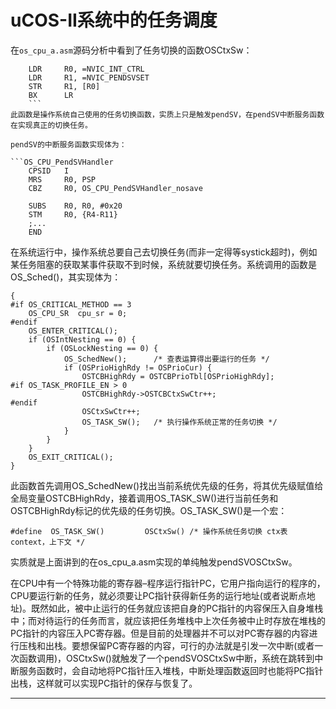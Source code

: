 # uCOS-II系统中的任务调度

在`os_cpu_a.asm`源码分析中看到了任务切换的函数OSCtxSw：

```OSCtxSw                           
    LDR     R0, =NVIC_INT_CTRL                         
    LDR     R1, =NVIC_PENDSVSET
    STR     R1, [R0]
    BX      LR
    ```
此函数是操作系统自己使用的任务切换函数，实质上只是触发pendSV，在pendSV中断服务函数在实现真正的切换任务。

pendSV的中断服务函数实现体为：

```OS_CPU_PendSVHandler
    CPSID   I                                         
    MRS     R0, PSP                                            
    CBZ     R0, OS_CPU_PendSVHandler_nosave 

    SUBS    R0, R0, #0x20                                      
    STM     R0, {R4-R11}
    ;...
    END
```

在系统运行中，操作系统总要自己去切换任务(而非一定得等systick超时)，例如某任务阻塞的获取某事件获取不到时候，系统就要切换任务。系统调用的函数是OS_Sched()，其实现体为：

```void  OS_Sched (void)
{
#if OS_CRITICAL_METHOD == 3       
    OS_CPU_SR  cpu_sr = 0;
#endif
    OS_ENTER_CRITICAL();
    if (OSIntNesting == 0) { 
        if (OSLockNesting == 0) { 
            OS_SchedNew();      /* 查表运算得出要运行的任务 */
            if (OSPrioHighRdy != OSPrioCur) { 
                OSTCBHighRdy = OSTCBPrioTbl[OSPrioHighRdy];
#if OS_TASK_PROFILE_EN > 0
                OSTCBHighRdy->OSTCBCtxSwCtr++; 
#endif
                OSCtxSwCtr++; 
                OS_TASK_SW();   /* 执行操作系统正常的任务切换 */
            }
        }
    }
    OS_EXIT_CRITICAL();
}
```
此函数首先调用OS_SchedNew()找出当前系统优先级的任务，将其优先级赋值给全局变量OSTCBHighRdy，接着调用OS_TASK_SW()进行当前任务和OSTCBHighRdy标记的优先级的任务切换。OS_TASK_SW()是一个宏：

`#define  OS_TASK_SW()         OSCtxSw() /* 操作系统任务切换 ctx表context，上下文 */`

实质就是上面讲到的在os_cpu_a.asm实现的单纯触发pendSVOSCtxSw。

在CPU中有一个特殊功能的寄存器–程序运行指针PC，它用户指向运行的程序的，CPU要运行新的任务，就必须要让PC指针获得新任务的运行地址(或者说断点地址)。既然如此，被中止运行的任务就应该把自身的PC指针的内容保压入自身堆栈中；而对待运行的任务而言，就应该把任务堆栈中上次任务被中止时存放在堆栈的PC指针的内容压入PC寄存器。但是目前的处理器并不可以对PC寄存器的内容进行压栈和出栈。要想保留PC寄存器的内容，可行的办法就是引发一次中断(或者一次函数调用)，OSCtxSw()就触发了一个pendSVOSCtxSw中断，系统在跳转到中断服务函数时，会自动地将PC指针压入堆栈，中断处理函数返回时也能将PC指针出栈，这样就可以实现PC指针的保存与恢复了。

---
